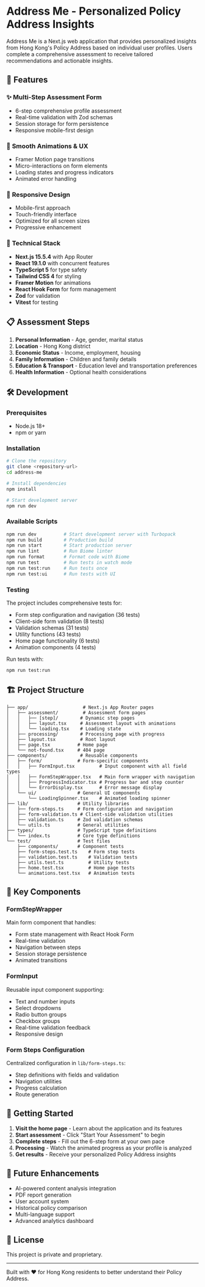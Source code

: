 # Address Me - Personalized Policy Address Insights

Address Me is a Next.js web application that provides personalized insights from Hong Kong's Policy Address based on individual user profiles. Users complete a comprehensive assessment to receive tailored recommendations and actionable insights.

## 🚀 Features

### ✨ **Multi-Step Assessment Form**
- 6-step comprehensive profile assessment
- Real-time validation with Zod schemas
- Session storage for form persistence
- Responsive mobile-first design

### 🎨 **Smooth Animations & UX**
- Framer Motion page transitions
- Micro-interactions on form elements
- Loading states and progress indicators
- Animated error handling

### 📱 **Responsive Design**
- Mobile-first approach
- Touch-friendly interface
- Optimized for all screen sizes
- Progressive enhancement

### 🔧 **Technical Stack**
- **Next.js 15.5.4** with App Router
- **React 19.1.0** with concurrent features
- **TypeScript 5** for type safety
- **Tailwind CSS 4** for styling
- **Framer Motion** for animations
- **React Hook Form** for form management
- **Zod** for validation
- **Vitest** for testing

## 📋 Assessment Steps

1. **Personal Information** - Age, gender, marital status
2. **Location** - Hong Kong district
3. **Economic Status** - Income, employment, housing
4. **Family Information** - Children and family details
5. **Education & Transport** - Education level and transportation preferences
6. **Health Information** - Optional health considerations

## 🛠 Development

### Prerequisites
- Node.js 18+ 
- npm or yarn

### Installation
```bash
# Clone the repository
git clone <repository-url>
cd address-me

# Install dependencies
npm install

# Start development server
npm run dev
```

### Available Scripts
```bash
npm run dev          # Start development server with Turbopack
npm run build        # Production build
npm run start        # Start production server
npm run lint         # Run Biome linter
npm run format       # Format code with Biome
npm run test         # Run tests in watch mode
npm run test:run     # Run tests once
npm run test:ui      # Run tests with UI
```

### Testing
The project includes comprehensive tests for:
- Form step configuration and navigation (36 tests)
- Client-side form validation (8 tests)
- Validation schemas (31 tests)
- Utility functions (43 tests)
- Home page functionality (6 tests)
- Animation components (4 tests)

Run tests with:
```bash
npm run test:run
```

## 🏗 Project Structure

```
├── app/                    # Next.js App Router pages
│   ├── assessment/         # Assessment form pages
│   │   ├── [step]/        # Dynamic step pages
│   │   ├── layout.tsx     # Assessment layout with animations
│   │   └── loading.tsx    # Loading state
│   ├── processing/        # Processing page with progress
│   ├── layout.tsx         # Root layout
│   ├── page.tsx          # Home page
│   └── not-found.tsx     # 404 page
├── components/            # Reusable components
│   ├── form/             # Form-specific components
│   │   ├── FormInput.tsx         # Input component with all field types
│   │   ├── FormStepWrapper.tsx   # Main form wrapper with navigation
│   │   ├── ProgressIndicator.tsx # Progress bar and step counter
│   │   └── ErrorDisplay.tsx      # Error message display
│   └── ui/               # General UI components
│       └── LoadingSpinner.tsx    # Animated loading spinner
├── lib/                  # Utility libraries
│   ├── form-steps.ts     # Form configuration and navigation
│   ├── form-validation.ts # Client-side validation utilities
│   ├── validation.ts     # Zod validation schemas
│   └── utils.ts          # General utilities
├── types/                # TypeScript type definitions
│   └── index.ts          # Core type definitions
└── test/                 # Test files
    ├── components/       # Component tests
    ├── form-steps.test.ts    # Form step tests
    ├── validation.test.ts    # Validation tests
    ├── utils.test.ts         # Utility tests
    ├── home.test.tsx         # Home page tests
    └── animations.test.tsx   # Animation tests
```

## 🎯 Key Components

### FormStepWrapper
Main form component that handles:
- Form state management with React Hook Form
- Real-time validation
- Navigation between steps
- Session storage persistence
- Animated transitions

### FormInput
Reusable input component supporting:
- Text and number inputs
- Select dropdowns
- Radio button groups
- Checkbox groups
- Real-time validation feedback
- Responsive design

### Form Steps Configuration
Centralized configuration in `lib/form-steps.ts`:
- Step definitions with fields and validation
- Navigation utilities
- Progress calculation
- Route generation

## 🚦 Getting Started

1. **Visit the home page** - Learn about the application and its features
2. **Start assessment** - Click "Start Your Assessment" to begin
3. **Complete steps** - Fill out the 6-step form at your own pace
4. **Processing** - Watch the animated progress as your profile is analyzed
5. **Get results** - Receive your personalized Policy Address insights

## 🔮 Future Enhancements

- AI-powered content analysis integration
- PDF report generation
- User account system
- Historical policy comparison
- Multi-language support
- Advanced analytics dashboard

## 📄 License

This project is private and proprietary.

---

Built with ❤️ for Hong Kong residents to better understand their Policy Address.